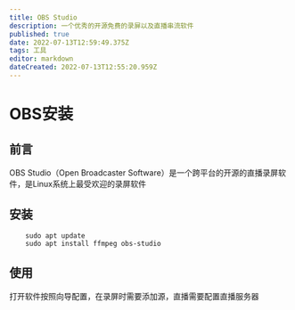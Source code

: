```yaml
---
title: OBS Studio
description: 一个优秀的开源免费的录屏以及直播串流软件
published: true
date: 2022-07-13T12:59:49.375Z
tags: 工具
editor: markdown
dateCreated: 2022-07-13T12:55:20.959Z
---
```


# OBS安装
## 前言
OBS Studio（Open Broadcaster Software）是一个跨平台的开源的直播录屏软件，是Linux系统上最受欢迎的录屏软件
## 安装
    	sudo apt update
    	sudo apt install ffmpeg obs-studio
## 使用
打开软件按照向导配置，在录屏时需要添加源，直播需要配置直播服务器